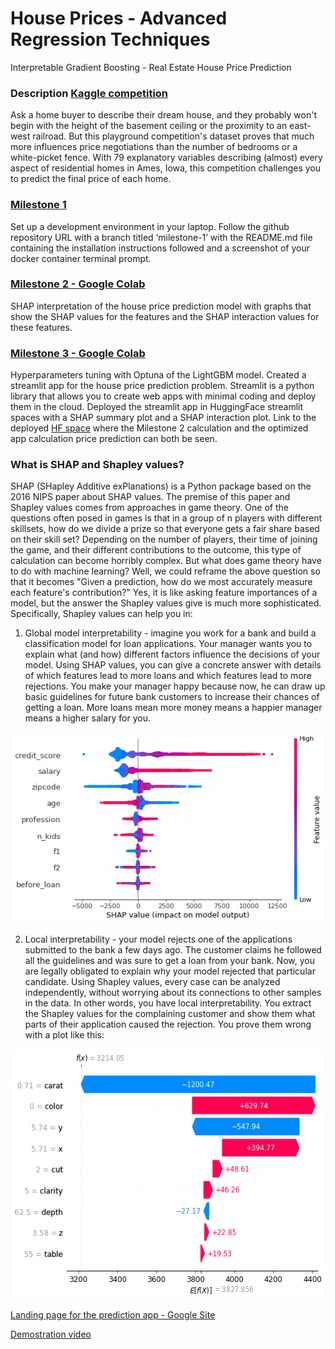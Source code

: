 # House Prices - Advanced Regression Techniques
Interpretable Gradient Boosting - Real Estate House Price Prediction
### Description <a href="https://www.kaggle.com/competitions/house-prices-advanced-regression-techniques">Kaggle competition</a>
Ask a home buyer to describe their dream house, and they probably won't begin with the height of the basement ceiling or the proximity to an east-west railroad. But this playground competition's dataset proves that much more influences price negotiations than the number of bedrooms or a white-picket fence.
With 79 explanatory variables describing (almost) every aspect of residential homes in Ames, Iowa, this competition challenges you to predict the final price of each home.

### <a href="https://github.com/DavidGomezCamargo/Project/tree/Milestone-1">Milestone 1 </a>
Set up a development environment in your laptop. Follow the github repository URL with a branch titled ‘milestone-1’ with the README.md file containing the installation instructions followed and a screenshot of your docker container terminal prompt.
### <a href="https://github.com/DavidGomezCamargo/Project/blob/Milestone-2/Milestone_2.ipynb">Milestone 2 - Google Colab</a>
SHAP interpretation of the house price prediction model with graphs that show the SHAP values for the features and the SHAP interaction values for these features.
### <a href="https://github.com/DavidGomezCamargo/Project/blob/Milestone-3/Milestone_3.ipynb">Milestone 3 - Google Colab</a>
Hyperparameters tuning with Optuna of the LightGBM model. Created a streamlit app for the house price prediction problem. Streamlit is a python library that allows you to create web apps with minimal coding and deploy them in the cloud. Deployed the streamlit app in HuggingFace streamlit spaces with a SHAP summary plot and a SHAP interaction plot. Link to the deployed <a href="https://huggingface.co/spaces/DavidGomezCamargo/demo_app">HF space</a> where the Milestone 2 calculation and the optimized app calculation price prediction can both be seen.

### What is SHAP and Shapley values?
SHAP (SHapley Additive exPlanations) is a Python package based on the 2016 NIPS paper about SHAP values. The premise of this paper and Shapley values comes from approaches in game theory.
One of the questions often posed in games is that in a group of n players with different skillsets, how do we divide a prize so that everyone gets a fair share based on their skill set? Depending on the number of players, their time of joining the game, and their different contributions to the outcome, this type of calculation can become horribly complex.
But what does game theory have to do with machine learning? Well, we could reframe the above question so that it becomes "Given a prediction, how do we most accurately measure each feature's contribution?" Yes, it is like asking feature importances of a model, but the answer the Shapley values give is much more sophisticated.
Specifically, Shapley values can help you in:
1. Global model interpretability - imagine you work for a bank and build a classification model for loan applications. Your manager wants you to explain what (and how) different factors influence the decisions of your model. Using SHAP values, you can give a concrete answer with details of which features lead to more loans and which features lead to more rejections. You make your manager happy because now, he can draw up basic guidelines for future bank customers to increase their chances of getting a loan. More loans mean more money means a happier manager means a higher salary for you.
   
<center><img src="1.png" class="center height="400" width="600""></center>

2. Local interpretability - your model rejects one of the applications submitted to the bank a few days ago. The customer claims he followed all the guidelines and was sure to get a loan from your bank. Now, you are legally obligated to explain why your model rejected that particular candidate. Using Shapley values, every case can be analyzed independently, without worrying about its connections to other samples in the data. In other words, you have local interpretability. You extract the Shapley values for the complaining customer and show them what parts of their application caused the rejection. You prove them wrong with a plot like this:
   
<center><img src="2.png" class="center" height="400" width="600"></center>

<a href="">Landing page for the prediction app - Google Site</a>

<a href="">Demostration video</a>
